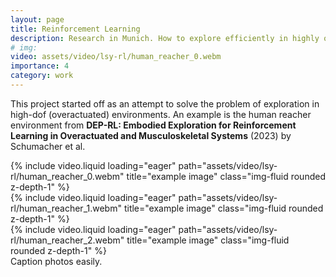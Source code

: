 ```yaml
---
layout: page
title: Reinforcement Learning
description: Research in Munich. How to explore efficiently in highly overactuated environments
# img:
video: assets/video/lsy-rl/human_reacher_0.webm
importance: 4
category: work
---
```


This project started off as an attempt to solve the problem of exploration in high-dof (overactuated) environments. An example is the human reacher environment from **DEP-RL: Embodied Exploration for Reinforcement Learning in Overactuated and Musculoskeletal Systems** (2023) by Schumacher et al.
<div class="row">
    <div class="col-sm mt-3 mt-md-0">
        {% include video.liquid loading="eager" path="assets/video/lsy-rl/human_reacher_0.webm" title="example image" class="img-fluid rounded z-depth-1" %}
    </div>
    <div class="col-sm mt-3 mt-md-0">
        {% include video.liquid loading="eager" path="assets/video/lsy-rl/human_reacher_1.webm" title="example image" class="img-fluid rounded z-depth-1" %}
    </div>
    <div class="col-sm mt-3 mt-md-0">
        {% include video.liquid loading="eager" path="assets/video/lsy-rl/human_reacher_2.webm" title="example image" class="img-fluid rounded z-depth-1" %}
    </div>
</div>
<div class="caption">
    Caption photos easily.
</div>


